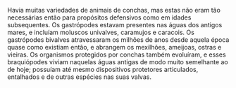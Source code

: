 ﻿Havia muitas variedades de animais de conchas, mas estas não eram tão necessárias então para propósitos defensivos como em idades subsequentes. Os gastrópodes estavam presentes nas águas dos antigos mares, e incluíam moluscos univalves, caramujos e caracois. Os gastrópodes bivalves atravessaram os milhões de anos desde aquela época quase como existiam então, e abrangem os mexilhões, ameijoas, ostras e vieiras. Os organismos protegidos por conchas também evoluíram, e esses braquiópodes viviam naquelas águas antigas de modo muito semelhante ao de hoje;  possuíam até mesmo dispositivos protetores articulados, entalhados e de outras espécies nas suas valvas.